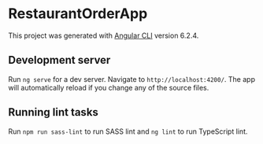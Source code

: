 # RestaurantOrderApp

This project was generated with [Angular CLI](https://github.com/angular/angular-cli) version 6.2.4.

## Development server

Run `ng serve` for a dev server. Navigate to `http://localhost:4200/`. The app will automatically reload if you change any of the source files.

## Running lint tasks
Run `npm run sass-lint` to run SASS lint and `ng lint` to run TypeScript lint.
